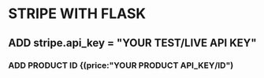 # STRIPE WITH FLASK

## ADD stripe.api_key = "YOUR TEST/LIVE API KEY"

### ADD PRODUCT ID {(price:"YOUR PRODUCT API_KEY/ID")
